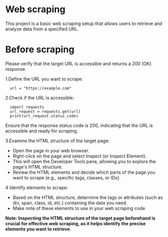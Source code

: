 # Web scraping

This project is a basic web scraping setup that allows users to retrieve and analyze data from a specified URL. 

# Before scraping
Please verify that the target URL is accessible and returns a 200 (OK) response.

1.Define the URL you want to scrape: 

```
  url = "https://example.com"
```

2.Check if the URL is accessible:

```
  import requests
  url_request = requests.get(url)
  print(url_request.status_code)
```
Ensure that the response status code is 200, indicating that the URL is accessible and ready for scraping.

3.Examine the HTML structure of the target page:

* Open the page in your web browser.
* Right-click on the page and select Inspect (or Inspect Element).
* This will open the Developer Tools pane, allowing you to explore the page's HTML structure.
* Review the HTML elements and decide which parts of the page you want to scrape (e.g., specific tags, classes, or IDs).

4 Identify elements to scrape:

* Based on the HTML structure, determine the tags or attributes (such as div, span, class, id, etc.) containing the data you need.
* Make note of these elements to use in your web scraping code

**Note: Inspecting the HTML structure of the target page beforehand is crucial for effective web scraping, as it helps identify the precise elements you want to retrieve.**
